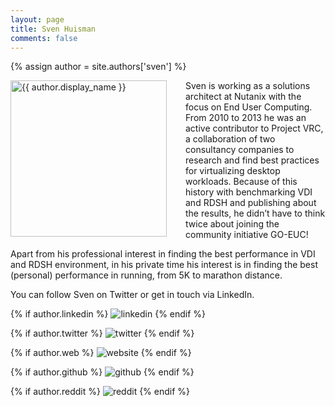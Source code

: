 ```yaml
---
layout: page
title: Sven Huisman
comments: false
---
```

{% assign author = site.authors['sven'] %}

<img style="float: left; width: 250px; margin-right: 30px;" src="{{ site.url }}{{ author.picture | relative_url }}" alt="{{ author.display_name }}">Sven is working as a solutions architect at Nutanix with the focus on End User Computing. From 2010 to 2013 he was an active contributor to Project VRC, a collaboration of two consultancy companies to research and find best practices for virtualizing desktop workloads. Because of this history with benchmarking VDI and RDSH and publishing about the results, he didn’t have to think twice about joining the community initiative GO-EUC!

Apart from his professional interest in finding the best performance in VDI and RDSH environment, in his private time his interest is in finding the best (personal) performance in running, from 5K to marathon distance.

You can follow Sven on Twitter or get in touch via LinkedIn.

<div class="social-button-member">
{% if author.linkedin %}
<a style="text-decoration: none;" href="{{author.linkedin}}" target="_blank"><img class="author-box-socials-icon" src="{{ site.baseurl }}/assets/images/social/027-linkedin.png" alt="linkedin"></a>
{% endif %}

{% if author.twitter %}
<a style="text-decoration: none;" href="{{author.twitter}}" target="_blank"><img class="author-box-socials-icon" src="{{ site.baseurl }}/assets/images/social/008-twitter.png" alt="twitter"></a>
{% endif %}

{% if author.web %}
<a style="text-decoration: none;" href="{{author.web}}" target="_blank"><img class="author-box-socials-icon" src="{{ site.baseurl }}/assets/images/social/030-html-5.png" alt="website"></a>
{% endif %}

{% if author.github %}
<a style="text-decoration: none;" href="{{author.github}}" target="_blank"><img class="author-box-socials-icon" src="{{ site.baseurl }}/assets/images/social/050-github.png" alt="github"></a>
{% endif %}

{% if author.reddit %}
<a style="text-decoration: none;" href="{{author.reddit}}" target="_blank"><img class="author-box-socials-icon" src="{{ site.baseurl }}/assets/images/social/018-reddit.png" alt="reddit"></a>
{% endif %}
</div>

